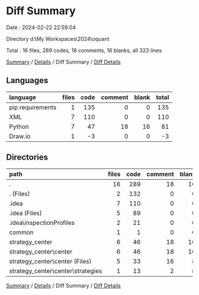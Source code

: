# Diff Summary

Date : 2024-02-22 22:59:04

Directory d:\\My Workspaces\\2024\\oquant

Total : 16 files,  289 codes, 18 comments, 16 blanks, all 323 lines

[Summary](results.md) / [Details](details.md) / Diff Summary / [Diff Details](diff-details.md)

## Languages
| language | files | code | comment | blank | total |
| :--- | ---: | ---: | ---: | ---: | ---: |
| pip requirements | 1 | 135 | 0 | 0 | 135 |
| XML | 7 | 110 | 0 | 0 | 110 |
| Python | 7 | 47 | 18 | 16 | 81 |
| Draw.io | 1 | -3 | 0 | 0 | -3 |

## Directories
| path | files | code | comment | blank | total |
| :--- | ---: | ---: | ---: | ---: | ---: |
| . | 16 | 289 | 18 | 16 | 323 |
| . (Files) | 2 | 132 | 0 | 0 | 132 |
| .idea | 7 | 110 | 0 | 0 | 110 |
| .idea (Files) | 5 | 89 | 0 | 0 | 89 |
| .idea\\inspectionProfiles | 2 | 21 | 0 | 0 | 21 |
| common | 1 | 1 | 0 | 0 | 1 |
| strategy_center | 6 | 46 | 18 | 16 | 80 |
| strategy_center\\center | 6 | 46 | 18 | 16 | 80 |
| strategy_center\\center (Files) | 5 | 33 | 16 | 8 | 57 |
| strategy_center\\center\\strategies | 1 | 13 | 2 | 8 | 23 |

[Summary](results.md) / [Details](details.md) / Diff Summary / [Diff Details](diff-details.md)